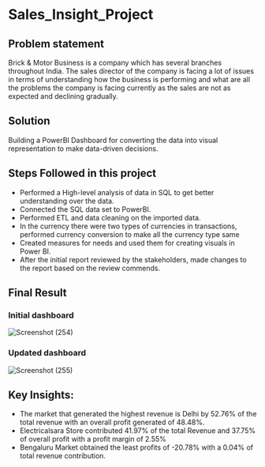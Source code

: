 # Sales_Insight_Project
## Problem statement
Brick & Motor Business is a company which has several branches throughout India. The sales director of the company is facing a lot of issues in terms of understanding how the business is performing and what are all the problems the company is facing currently as the sales are not as expected and declining gradually. 

## Solution
Building a PowerBI Dashboard for converting the data into visual representation to make data-driven decisions.

## Steps Followed in this project
- Performed a High-level analysis of data in SQL to get better understanding over the data.
- Connected the SQL data set to PowerBI.
- Performed ETL and data cleaning on the imported data.
- In the currency there were two types of currencies in transactions, performed currency conversion to make all the currency type same
- Created measures for needs and used them for creating visuals in Power BI.
- After the initial report reviewed by the stakeholders, made changes to the report based on the review commends.

## Final Result
  ### Initial dashboard
  ![Screenshot (254)](https://github.com/nischithreddy/Sales_Insight_Project/assets/105610815/ed4da97f-d1de-44b8-bc1d-01b61beaabae)

  ### Updated dashboard
  ![Screenshot (255)](https://github.com/nischithreddy/Sales_Insight_Project/assets/105610815/0ba1c20f-e33d-48f2-b04b-54926b47e336)

## Key Insights:
- The market that generated the highest revenue is Delhi by 52.76% of the total revenue with an overall profit generated of 48.48%.
- Electricalsara Store contributed 41.97% of the total Revenue and 37.75% of overall profit with a profit margin of 2.55%
- Bengaluru Market obtained the least profits of -20.78% with a 0.04% of total revenue contribution.
